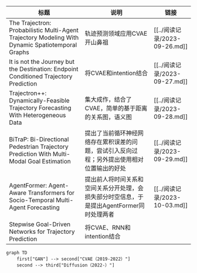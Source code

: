 
| 标题                                                                                             | 说明                                                                                       | 链接           |
| ------------------------------------------------------------------------------------------------ | ------------------------------------------------------------------------------------------ | -------------- |
| The Trajectron: Probabilistic Multi-Agent Trajectory Modeling With Dynamic Spatiotemporal Graphs | 轨迹预测领域应用CVAE开山鼻祖                                                               | [[../阅读记录/2023-09-26.md]] |
| It is not the Journey but the Destination: Endpoint Conditioned Trajectory Prediction            | 将CVAE和intention结合                                                                      | [[../阅读记录/2023-09-27.md]] |
| Trajectron++: Dynamically-Feasible Trajectory Forecasting With Heterogeneous Data                | 集大成作，结合了CVAE，简单的基于距离的关系图，语义图                                       | [[../阅读记录/2023-09-28.md]] |
| BiTraP: Bi-Directional Pedestrian Trajectory Prediction With Multi-Modal Goal Estimation         | 提出了当前循环神经网络存在累积误差的问题，尝试引入反向过程；另外提出使用相对位置输出的好处 | [[../阅读记录/2023-09-29.md]] |
| AgentFormer: Agent-Aware Transformers for Socio-Temporal Multi-Agent Forecasting                 | 提出前人将时间关系和空间关系分开处理，会损失部分时空信息，于是提出AgentFormer同时处理两者  | [[../阅读记录/2023-10-03.md]] |
| Stepwise Goal-Driven Networks for Trajectory Prediction                                          |  将CVAE、RNN和intention结合                                                                                          |                |
``` mermaid
graph TD
	first["GAN"] --> second["CVAE（2019-2022）"]
	second --> third["Diffusion（2022-）"]
```
